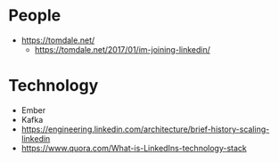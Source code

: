 # People

- https://tomdale.net/
  - https://tomdale.net/2017/01/im-joining-linkedin/

# Technology

- Ember
- Kafka
- https://engineering.linkedin.com/architecture/brief-history-scaling-linkedin
- https://www.quora.com/What-is-LinkedIns-technology-stack
